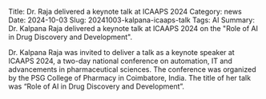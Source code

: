 Title: Dr. Raja delivered a keynote talk at ICAAPS 2024
Category: news
Date: 2024-10-03
Slug: 20241003-kalpana-icaaps-talk
Tags: AI
Summary: Dr. Kalpana Raja delivered a keynote talk at ICAAPS 2024 on the "Role of AI in Drug Discovery and Development".

Dr. Kalpana Raja was invited to deliver a talk as a keynote speaker at ICAAPS 2024, a two-day national conference on automation, IT and advancements in pharmaceutical sciences. The conference was organized by the PSG College of Pharmacy in Coimbatore, India. The title of her talk was “Role of AI in Drug Discovery and Development”.

<object data="../image/pdf/ICAAPS-2024.pdf" type="application/pdf" style="min-height:100vh;width:100%"></object>